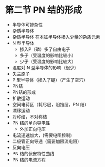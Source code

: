 # 第二节 PN 结的形成

- 半导体可掺杂性
- 杂质半导体
- 杂质半导体 在本征半导体掺入少量的杂质元素
- N 型半导体
    - 掺入P（磷）多了自由电子
    - 多子（受温度的影响比较小）
    - 少子（受温度的影响比较大）
- 温度对 N 型半导体的影响（很少）
- 失主原子
- P 型半导体（掺入了硼）（产生了空穴）
- PN结
- PN结的形成
- 扩散运动
- 空间电荷区（耗尽层，阻挡层，PN 结）
- 漂移运动
- 对称结，不对称结
- PN 结的单向导电性
    - 外加正向电压
- 电流迅速加大，(需要电阻控制)
- 二极管正向导通（需要加限流电阻）
- 反向电压
- PN 结的伏安特性曲线
- PN 结的电流方程

